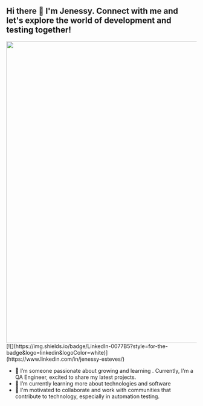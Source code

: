 ## Hi there 👋 I'm Jenessy. Connect with me and let's explore the world of development and testing together!

<div id="header" align="center">
  <img decoding="async" src="https://www.canva.com/design/DAGJcnlgd4I/n-YX7rYSsiBwKrJmFgvqCQ/edit?utm_content=DAGJcnlgd4I&utm_campaign=designshare&utm_medium=link2&utm_source=sharebutton " width="800"/>
</div>
[![](https://img.shields.io/badge/LinkedIn-0077B5?style=for-the-badge&logo=linkedin&logoColor=white)](https://www.linkedin.com/in/jenessy-esteves/)

<!--
**JenessyMEG/JenessyMEG** is a ✨ _special_ ✨ repository because its `README.md` (this file) appears on your GitHub profile.

Here are some ideas to get you started:
- 🤔 I’m looking for help with ...
- 💬 Ask me about ...
- 📫 How to reach me: ...
- 😄 Pronouns: ...
- ⚡ Fun fact: ...
-->
- 🔭 I’m someone passionate about growing and learning . Currently, I'm a QA Engineer, excited to share my latest projects.
- 🌱 I’m currently learning more about technologies and software
- 👯 I'm motivated to collaborate and work with communities that contribute to technology, especially in automation testing.
